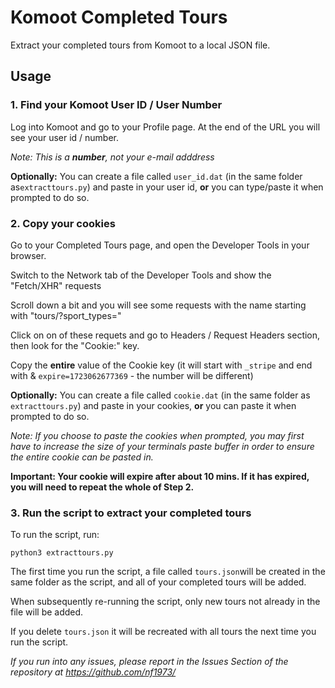 # Komoot Completed Tours

Extract your completed tours from Komoot to a local JSON file.

## Usage

### 1. Find your Komoot User ID / User Number

Log into Komoot and go to your Profile page.
At the end of the URL you will see your user id / number.

_Note: This is a **number**, not your e-mail adddress_

**Optionally:** You can create a file called `user_id.dat` (in the same folder as`extracttours.py`) and paste in your user id, **or** you can type/paste it when prompted to do so.

### 2. Copy your cookies

Go to your Completed Tours page, and open the Developer Tools in your browser.

Switch to the Network tab of the Developer Tools and show the "Fetch/XHR" requests

Scroll down a bit and you will see some requests with the name starting with "tours/?sport_types="

Click on on of these requets and go to Headers / Request Headers section, then look for the "Cookie:" key.

Copy the **entire** value of the Cookie key (it will start with `_stripe` and end with &
`expire=1723062677369` - the number will be different)

**Optionally:** You can create a file called `cookie.dat` (in the same folder as `extracttours.py`) and paste in your cookies, **or** you can paste it when prompted to do so.

_Note: If you choose to paste the cookies when prompted, you may first have to increase the size of your terminals paste buffer in order to ensure the entire cookie can be pasted in._

**Important: Your cookie will expire after about 10 mins. If it has expired, you will need to repeat the whole of Step 2.**

### 3. Run the script to extract your completed tours

To run the script, run:

```
python3 extracttours.py
```

The first time you run the script, a file called `tours.json`will be created in the same folder as the script, and all of your completed tours will be added.

When subsequently re-running the script, only new tours not already in the file will be added.

If you delete `tours.json` it will be recreated with all tours the next time you run the script.

_If you run into any issues, please report in the Issues Section of the repository at https://github.com/nf1973/_
